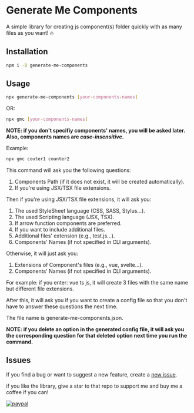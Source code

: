 # Generate Me Components

A simple library for creating js component(s) folder quickly with as many files as you want! :fire:

## Installation

```bash
npm i -D generate-me-components
```

## Usage

```bash
npx generate-me-components [your-components-names]
```

OR:

```bash
npx gmc [your-components-names]
```

**NOTE: if you don't specifiy components' names, you will be asked later. Also, components names are *case-insensitive*.**

Example:

```bash
npx gmc couter1 counter2
```

This command will ask you the following questions:

1. Components Path (if it does not exist, it will be created automatically).
2. If you're using JSX/TSX file extensions.

Then if you're using JSX/TSX file extensions, it will ask you:

1. The used StyleSheet language (CSS, SASS, Stylus...).
2. The used Scripting language (JSX, TSX).
3. If arrow function components are preferred.
4. If you want to include additional files.
5. Additional files' extension (e.g., test.js...).
6. Components' Names (if not specified in CLI arguments).

Otherwise, it will just ask you:

1. Extensions of Component's files (e.g., vue, svelte...).
2. Components' Names (if not specified in CLI arguments).

For example: if you enter: vue ts js, it will create 3 files with the same name but different file extensions.

After this, it will ask you if you want to create a config file so that you don't have to answer these questions the next time.

The file name is generate-me-components.json.

**NOTE: if you delete an option in the generated config file, it will ask you the corresponding question for that deleted option next time you run the command.**

## Issues

If you find a bug or want to suggest a new feature, create a [new issue](https://github.com/MrLuckyCat/gift-me-components/issues).

if you like the library, give a star to that repo to support me and buy me a coffee if you can!

[![paypal](https://www.paypalobjects.com/en_US/i/btn/btn_donateCC_LG.gif)](https://ko-fi.com/mrluckycat)
